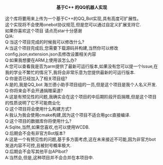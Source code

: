 <div align='center'><strong>基于C++ 的QQ机器人实现</strong></div><br>
这个库将要用来上传为一个基于C++的QQ_Bot实现,具有高度可扩展性。<br>
这个实现将不会使用onebot协议规范,但是您可以通过自定义扩展支持它.<br>
如果你喜欢这个项目 请点亮star十分感谢<br>
Q/A:<br>
Q:当这个项目完成的时候我可以修改什么?<br>
A:当这个项目完成后,您需要下载源码并构建,当然你可以修改config.json,extension.json去修改设置相关内容<br>
Q:如果我想要在ARM上使用该怎么办?<br>
A:您可以查看我是否为arm提供了最新可运行版本,如果没有您可以提一个Issue,在我的学业不繁忙的情况下,我将会非常乐意为您提供最新的可运行版本.<br>
Q:你是否已经加入了相关项目组?<br>
A:是的,我是QQ_bot 海兰德小助手项目组的一员,但是这个项目是我个人名义开发.<br>
Q:你将来会不会开通捐赠渠道?<br>
A:这是有预见性的问题,我确实会在这个项目的中后期阶段开启捐赠,但是这个项目的性质说明了它不可能商业化<br>
Q:这个项目将会使用什么构建方式?<br>
A:我认为我会使用cmake构建,因为这个项目不适合用gcc直接编译.<br>
Q:这个项目的数据库你将使用什么?<br>
A:Sqlite,当然,如果您喜欢,也可以使用WCDB.<br>
Q:后期会不会有非官方Bot版本?<br>
A:这是一个有预见性的问题,基于多方面考虑,这在未来接近不可能,因为非官方bot发送内容不可控,且被封号概率极大.<br>
Q:后期会不会写其他平台APIbot?<br>
A:当然会,但是,这种项目并不会合并在本项目中.<br>

